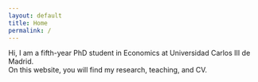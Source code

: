 ```yaml
---
layout: default
title: Home
permalink: /
---
```


Hi, I am a fifth-year PhD student in Economics at Universidad Carlos III de Madrid.  
On this website, you will find my research, teaching, and CV.
